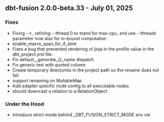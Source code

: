 ## dbt-fusion 2.0.0-beta.33 - July 01, 2025

### Fixes

-  Fixing --t , refining --thread 0 to stand for max-cpu, and use --threads parameter now also for io-bound computation
- enable_macro_span_for_if_stmt 
- Fixes a bug that prevented rendering of jinja in the profile value in the dbt_project.yml file.
- Fix default__generate_{}_name dispatch 
- Fix generic test with quoted column
- Create temporary directories in the project path so the rename does not fail
- support renaming on MutableMap
- Add adapter specific node config to all executable nodes
- should downcast a relation to a RelationObject

### Under the Hood

- Introduce strict-mode behind _DBT_FUSION_STRICT_MODE env var
